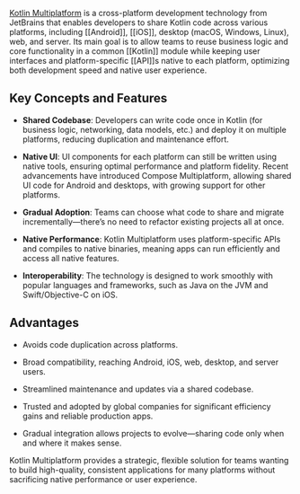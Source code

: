 [Kotlin Multiplatform](https://kotlinlang.org/docs/multiplatform.html) is a cross-platform development technology from JetBrains that enables developers to share Kotlin code across various platforms, including [[Android]], [[iOS]], desktop (macOS, Windows, Linux), web, and server. Its main goal is to allow teams to reuse business logic and core functionality in a common [[Kotlin]] module while keeping user interfaces and platform-specific [[API]]s native to each platform, optimizing both development speed and native user experience.[](https://riseuplabs.com/kotlin-multiplatform-development-comprehensive-guide/)

## Key Concepts and Features

- **Shared Codebase**: Developers can write code once in Kotlin (for business logic, networking, data models, etc.) and deploy it on multiple platforms, reducing duplication and maintenance effort.[](https://www.holdapp.com/blog/what-is-kotlin-multiplatform)
    
- **Native UI**: UI components for each platform can still be written using native tools, ensuring optimal performance and platform fidelity. Recent advancements have introduced Compose Multiplatform, allowing shared UI code for Android and desktops, with growing support for other platforms.[](https://www.jetbrains.com/help/kotlin-multiplatform-dev/multiplatform-reasons-to-try.html)
    
- **Gradual Adoption**: Teams can choose what code to share and migrate incrementally—there’s no need to refactor existing projects all at once.[](https://www.netguru.com/blog/kotlin-multiplatform-introduction)
    
- **Native Performance**: Kotlin Multiplatform uses platform-specific APIs and compiles to native binaries, meaning apps can run efficiently and access all native features.[](https://www.netguru.com/blog/kotlin-multiplatform-pros-and-cons)
    
- **Interoperability**: The technology is designed to work smoothly with popular languages and frameworks, such as Java on the JVM and Swift/Objective-C on iOS.[](https://riseuplabs.com/kotlin-multiplatform-development-comprehensive-guide/)
    

## Advantages

- Avoids code duplication across platforms.[](https://riseuplabs.com/kotlin-multiplatform-development-comprehensive-guide/)
    
- Broad compatibility, reaching Android, iOS, web, desktop, and server users.[](https://www.thedroidsonroids.com/blog/what-is-kotlin-multiplatform)
    
- Streamlined maintenance and updates via a shared codebase.[](https://www.netguru.com/blog/kotlin-multiplatform-pros-and-cons)
    
- Trusted and adopted by global companies for significant efficiency gains and reliable production apps.[](https://www.thedroidsonroids.com/blog/what-is-kotlin-multiplatform)
    
- Gradual integration allows projects to evolve—sharing code only when and where it makes sense.[](https://www.netguru.com/blog/kotlin-multiplatform-introduction)
    

Kotlin Multiplatform provides a strategic, flexible solution for teams wanting to build high-quality, consistent applications for many platforms without sacrificing native performance or user experience.[](https://developer.android.com/kotlin/multiplatform)

​